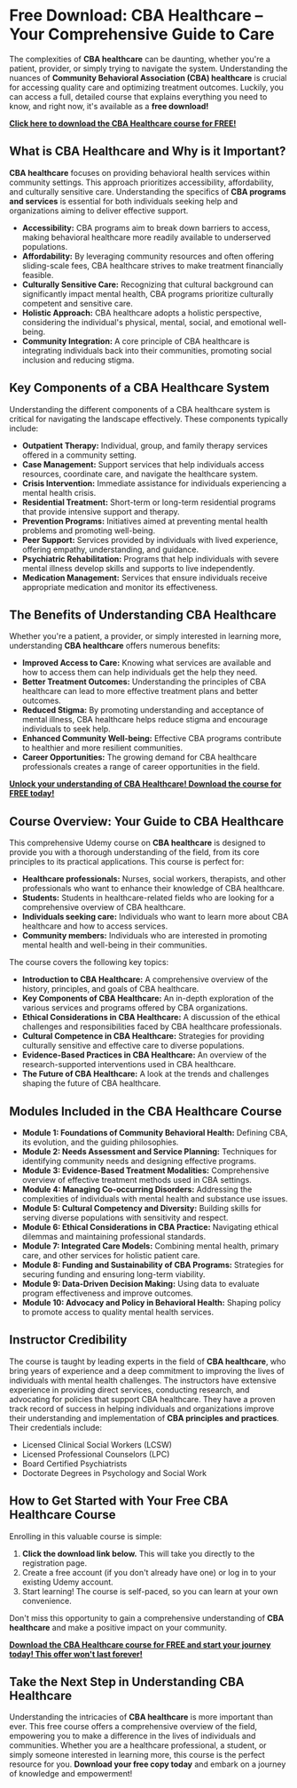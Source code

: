# Free Download: CBA Healthcare – Your Comprehensive Guide to Care

The complexities of **CBA healthcare** can be daunting, whether you're a patient, provider, or simply trying to navigate the system. Understanding the nuances of **Community Behavioral Association (CBA) healthcare** is crucial for accessing quality care and optimizing treatment outcomes. Luckily, you can access a full, detailed course that explains everything you need to know, and right now, it's available as a **free download!**

[**Click here to download the CBA Healthcare course for FREE!**](https://udemywork.com/cba-healthcare)

## What is CBA Healthcare and Why is it Important?

**CBA healthcare** focuses on providing behavioral health services within community settings. This approach prioritizes accessibility, affordability, and culturally sensitive care. Understanding the specifics of **CBA programs and services** is essential for both individuals seeking help and organizations aiming to deliver effective support.

*   **Accessibility:** CBA programs aim to break down barriers to access, making behavioral healthcare more readily available to underserved populations.
*   **Affordability:** By leveraging community resources and often offering sliding-scale fees, CBA healthcare strives to make treatment financially feasible.
*   **Culturally Sensitive Care:** Recognizing that cultural background can significantly impact mental health, CBA programs prioritize culturally competent and sensitive care.
*   **Holistic Approach:** CBA healthcare adopts a holistic perspective, considering the individual's physical, mental, social, and emotional well-being.
*   **Community Integration:** A core principle of CBA healthcare is integrating individuals back into their communities, promoting social inclusion and reducing stigma.

## Key Components of a CBA Healthcare System

Understanding the different components of a CBA healthcare system is critical for navigating the landscape effectively. These components typically include:

*   **Outpatient Therapy:** Individual, group, and family therapy services offered in a community setting.
*   **Case Management:** Support services that help individuals access resources, coordinate care, and navigate the healthcare system.
*   **Crisis Intervention:** Immediate assistance for individuals experiencing a mental health crisis.
*   **Residential Treatment:** Short-term or long-term residential programs that provide intensive support and therapy.
*   **Prevention Programs:** Initiatives aimed at preventing mental health problems and promoting well-being.
*   **Peer Support:** Services provided by individuals with lived experience, offering empathy, understanding, and guidance.
*   **Psychiatric Rehabilitation:** Programs that help individuals with severe mental illness develop skills and supports to live independently.
*   **Medication Management:** Services that ensure individuals receive appropriate medication and monitor its effectiveness.

## The Benefits of Understanding CBA Healthcare

Whether you're a patient, a provider, or simply interested in learning more, understanding **CBA healthcare** offers numerous benefits:

*   **Improved Access to Care:** Knowing what services are available and how to access them can help individuals get the help they need.
*   **Better Treatment Outcomes:** Understanding the principles of CBA healthcare can lead to more effective treatment plans and better outcomes.
*   **Reduced Stigma:** By promoting understanding and acceptance of mental illness, CBA healthcare helps reduce stigma and encourage individuals to seek help.
*   **Enhanced Community Well-being:** Effective CBA programs contribute to healthier and more resilient communities.
*   **Career Opportunities:** The growing demand for CBA healthcare professionals creates a range of career opportunities in the field.

[**Unlock your understanding of CBA Healthcare! Download the course for FREE today!**](https://udemywork.com/cba-healthcare)

## Course Overview: Your Guide to CBA Healthcare

This comprehensive Udemy course on **CBA healthcare** is designed to provide you with a thorough understanding of the field, from its core principles to its practical applications. This course is perfect for:

*   **Healthcare professionals:** Nurses, social workers, therapists, and other professionals who want to enhance their knowledge of CBA healthcare.
*   **Students:** Students in healthcare-related fields who are looking for a comprehensive overview of CBA healthcare.
*   **Individuals seeking care:** Individuals who want to learn more about CBA healthcare and how to access services.
*   **Community members:** Individuals who are interested in promoting mental health and well-being in their communities.

The course covers the following key topics:

*   **Introduction to CBA Healthcare:** A comprehensive overview of the history, principles, and goals of CBA healthcare.
*   **Key Components of CBA Healthcare:** An in-depth exploration of the various services and programs offered by CBA organizations.
*   **Ethical Considerations in CBA Healthcare:** A discussion of the ethical challenges and responsibilities faced by CBA healthcare professionals.
*   **Cultural Competence in CBA Healthcare:** Strategies for providing culturally sensitive and effective care to diverse populations.
*   **Evidence-Based Practices in CBA Healthcare:** An overview of the research-supported interventions used in CBA healthcare.
*   **The Future of CBA Healthcare:** A look at the trends and challenges shaping the future of CBA healthcare.

## Modules Included in the CBA Healthcare Course

*   **Module 1: Foundations of Community Behavioral Health:** Defining CBA, its evolution, and the guiding philosophies.
*   **Module 2: Needs Assessment and Service Planning:** Techniques for identifying community needs and designing effective programs.
*   **Module 3: Evidence-Based Treatment Modalities:** Comprehensive overview of effective treatment methods used in CBA settings.
*   **Module 4: Managing Co-occurring Disorders:** Addressing the complexities of individuals with mental health and substance use issues.
*   **Module 5: Cultural Competency and Diversity:** Building skills for serving diverse populations with sensitivity and respect.
*   **Module 6: Ethical Considerations in CBA Practice:** Navigating ethical dilemmas and maintaining professional standards.
*   **Module 7: Integrated Care Models:** Combining mental health, primary care, and other services for holistic patient care.
*   **Module 8: Funding and Sustainability of CBA Programs:** Strategies for securing funding and ensuring long-term viability.
*   **Module 9: Data-Driven Decision Making:** Using data to evaluate program effectiveness and improve outcomes.
*   **Module 10: Advocacy and Policy in Behavioral Health:** Shaping policy to promote access to quality mental health services.

## Instructor Credibility

The course is taught by leading experts in the field of **CBA healthcare**, who bring years of experience and a deep commitment to improving the lives of individuals with mental health challenges. The instructors have extensive experience in providing direct services, conducting research, and advocating for policies that support CBA healthcare. They have a proven track record of success in helping individuals and organizations improve their understanding and implementation of **CBA principles and practices**. Their credentials include:

*   Licensed Clinical Social Workers (LCSW)
*   Licensed Professional Counselors (LPC)
*   Board Certified Psychiatrists
*   Doctorate Degrees in Psychology and Social Work

## How to Get Started with Your Free CBA Healthcare Course

Enrolling in this valuable course is simple:

1.  **Click the download link below.** This will take you directly to the registration page.
2.  Create a free account (if you don't already have one) or log in to your existing Udemy account.
3.  Start learning! The course is self-paced, so you can learn at your own convenience.

Don't miss this opportunity to gain a comprehensive understanding of **CBA healthcare** and make a positive impact on your community.

[**Download the CBA Healthcare course for FREE and start your journey today! This offer won't last forever!**](https://udemywork.com/cba-healthcare)

## Take the Next Step in Understanding CBA Healthcare

Understanding the intricacies of **CBA healthcare** is more important than ever. This free course offers a comprehensive overview of the field, empowering you to make a difference in the lives of individuals and communities. Whether you are a healthcare professional, a student, or simply someone interested in learning more, this course is the perfect resource for you. **Download your free copy today** and embark on a journey of knowledge and empowerment!
